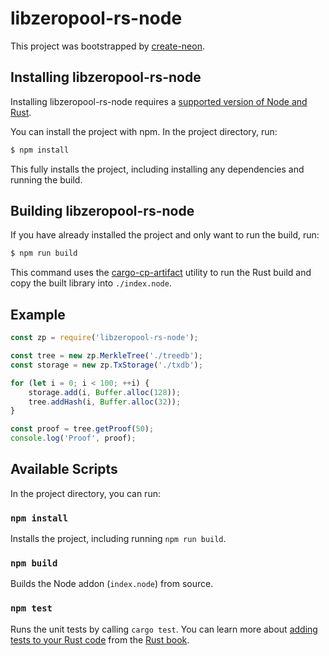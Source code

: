 # libzeropool-rs-node

This project was bootstrapped by [create-neon](https://www.npmjs.com/package/create-neon).

## Installing libzeropool-rs-node

Installing libzeropool-rs-node requires a [supported version of Node and Rust](https://github.com/neon-bindings/neon#platform-support).

You can install the project with npm. In the project directory, run:

```sh
$ npm install
```

This fully installs the project, including installing any dependencies and running the build.

## Building libzeropool-rs-node

If you have already installed the project and only want to run the build, run:

```sh
$ npm run build
```

This command uses the [cargo-cp-artifact](https://github.com/neon-bindings/cargo-cp-artifact) utility to run the Rust build and copy the built library into `./index.node`.

## Example
```javascript
const zp = require('libzeropool-rs-node');

const tree = new zp.MerkleTree('./treedb');
const storage = new zp.TxStorage('./txdb');

for (let i = 0; i < 100; ++i) {
    storage.add(i, Buffer.alloc(128));
    tree.addHash(i, Buffer.alloc(32));
}

const proof = tree.getProof(50);
console.log('Proof', proof);
```

## Available Scripts

In the project directory, you can run:

### `npm install`

Installs the project, including running `npm run build`.

### `npm build`

Builds the Node addon (`index.node`) from source.

### `npm test`

Runs the unit tests by calling `cargo test`. You can learn more about [adding tests to your Rust code](https://doc.rust-lang.org/book/ch11-01-writing-tests.html) from the [Rust book](https://doc.rust-lang.org/book/).

